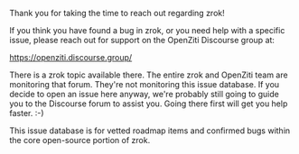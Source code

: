 Thank you for taking the time to reach out regarding zrok!

If you think you have found a bug in zrok, or you need help with a specific issue, please reach out for support on the OpenZiti Discourse group at:

https://openziti.discourse.group/

There is a zrok topic available there. The entire zrok and OpenZiti team are monitoring that forum. They're not monitoring this issue database. If you decide to open an issue here anyway, we're probably still going to guide you to the Discourse forum to assist you. Going there first will get you help faster. :-)

This issue database is for vetted roadmap items and confirmed bugs within the core open-source portion of zrok.